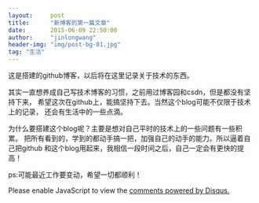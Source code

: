 ```yaml
---
layout:     post
title:      "新博客的第一篇文章"
date:       2015-06-09 22:50:00
author:     "jinlongwang"
header-img: "img/post-bg-01.jpg"
tag: "生活"
---
```

<p>这是搭建的github博客，以后将在这里记录关于技术的东西。</p>
<p>其实一直想养成自己写技术博客的习惯，之前用过博客园和csdn，但是都没有坚持下来，
  希望这次在github上，能搞坚持下去。当然这个blog可能不仅限于技术上的记录，
  还会有生活中的一些点滴。</p>
<p>为什么要搭建这个blog呢？主要是想对自己平时的技术上的一些问题有一些积累。
  把所有看到的，学到的都动手搞一把，加强自己的动手的能力。所以逼着自己把github
  和这个blog用起来，我相信一段时间之后，自己一定会有更快的提高！</p>
<p>ps:可能最近工作要变动，希望一切都顺利！</p>

<div id="disqus_thread"></div>
<script type="text/javascript">
    /* * * CONFIGURATION VARIABLES * * */
    var disqus_shortname = 'jinlongwang';

    /* * * DON'T EDIT BELOW THIS LINE * * */
    (function() {
        var dsq = document.createElement('script'); dsq.type = 'text/javascript'; dsq.async = true;
        dsq.src = '//' + disqus_shortname + '.disqus.com/embed.js';
        (document.getElementsByTagName('head')[0] || document.getElementsByTagName('body')[0]).appendChild(dsq);
    })();
</script>
<noscript>Please enable JavaScript to view the <a href="https://disqus.com/?ref_noscript" rel="nofollow">comments powered by Disqus.</a></noscript>
